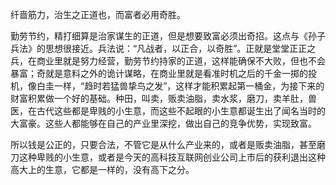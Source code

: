 纤啬筋力，治生之正道也，而富者必用奇胜。

勤劳节约，精打细算是治家谋生的正道，但是想要致富必须出奇招。这点与《孙子兵法》的思想很接近。兵法说：“凡战者，以正合，以奇胜”。正就是堂堂正正之兵，在商业里就是努力经营，勤劳节约持家的正道，这样能确保不大败，但也不会暴富；奇就是意料之外的诡计谋略，在商业里就是看准时机之后的千金一掷的投机，像白圭一样，“趋时若猛兽挚鸟之发”，这样才能积累起第一桶金，为接下来的财富积累做一个好的基础。种田，叫卖，贩卖油脂，卖水浆，磨刀，卖羊肚，兽医，在古代这些都是卑贱的小生意，而这些不起眼的小生意都诞生出了闻名当时的大富豪。这些人都能够在自己的产业里深挖，做出自己的竞争优势，实现致富。

所以钱是公正的，只要合法，不管它是从什么产业来的，或者是贩卖油脂，甚至磨刀这种卑贱的小生意，或者是今天的高科技互联网创业公司上市后的获利退出这种高大上的生意，它都是一样的，没有高下之分。